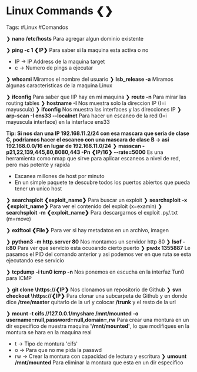 # Linux Commands ❮❯

Tags: #Linux #Comandos 

❯ **nano /etc/hosts** Para agregar algun dominio existente

❯ **ping -c 1 ❮IP❯** Para saber si la maquina esta activa o no
* IP -> IP Address de la maquina target 
* c -> Numero de pings a ejecutar

❯ **whoami** Miramos el nombre del usuario
❯ **lsb_release -a** Miramos algunas caracteristicas de la maquina Linux 


❯ **ifconfig**  Para saber que IIP hay en mi maquina 
❯ **route -n** Para mirar las routing tables
❯ **hostname -I** Nos muestra solo la direccion IP (I=i mayuscula)
❯ **ifconfig** Nos muestra las interfaces y las direcciones IP
❯ **arp-scan -I ens33 --localnet** Para hacer un escaneo de la red (I=i mayuscula interface) en la interface ens33

**Tip: Si nos dan una IP 192.168.11.2/24 con esa mascara que seria de clase C, podriamos hacer el escaneo con una mascara de clase B -> asi 192.168.0.0/16 en lugar de 192.168.11.0/24**
❯ **masscan -p21,22,139,445,80,8080,443 -Pn ❮IP/16❯ --rate=5000** Es una herramienta como nmap que sirve para aplicar escaneos a nivel de red, pero mas potente y rapida
* Escanea millones de host por minuto
* En un simple paquete te descubre todos los puertos abiertos que pueda tener un unico host

❯ **searchsploit ❮exploit_name❯** Para buscar un exploit
❯ **searchsploit -x ❮exploit_name❯** Para ver el contenido del exploit (x=examin)
❯ **searchsploit -m ❮exploit_name❯** Para descargarnos el exploit .py/.txt (m=move)

❯ **exiftool ❮File❯** Para ver si hay metadatos en un archivo, imagen

❯ **python3 -m http.server 80** Nos montamos un servidor http 80
❯ **lsof -i:80** Para ver que servicio esta ocuoando cierto puerto
❯ **pwdx 1355887** Le pasamos el PID del comando anterior y asi podemos ver en que ruta se esta ejecutando ese servicio 

❯ **tcpdump -i tun0 icmp -n** Nos ponemos en escucha en la interfaz Tun0 para ICMP

❯ **git clone \https://❮IP❯** Nos clonamos un repositorio de Github
❯ **svn checkout \https://❮IP❯** Para clonar una subcarpeta de Github y en donde dice **/tree/master** quitarlo de la url y colocar **/trunk** y el resto de la url

❯ **mount -t cifs //127.0.0.1/myshare /mnt/mounted -o username=null,password=null,domain=,rw** Para crear una montura en un dir especifico de nuestra maquina **'/mnt/mounted'**, lo que modifiques en la montura se hara en la maquina real
* t -> Tipo de montura 'cifs'
* o -> Para que no me pida la passwd
* rw -> Crear la montura con capacidad de lectura y escritura
❯ **umount /mnt/mounted** Para eliminar la montura que esta en un dir especifico

